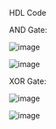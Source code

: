 HDL Code

AND Gate:

![image](https://github.com/user-attachments/assets/7b329f57-e813-41da-b5ce-6ba596ebf2f8)

![image](https://github.com/user-attachments/assets/6285ef59-2f9c-476f-b92f-bd51b549d9c3)





XOR Gate:

![image](https://github.com/user-attachments/assets/0b4549a8-1b71-4143-ab62-b343371831bb)

![image](https://github.com/user-attachments/assets/97658920-c1ab-40e4-9288-9424295c720e)

